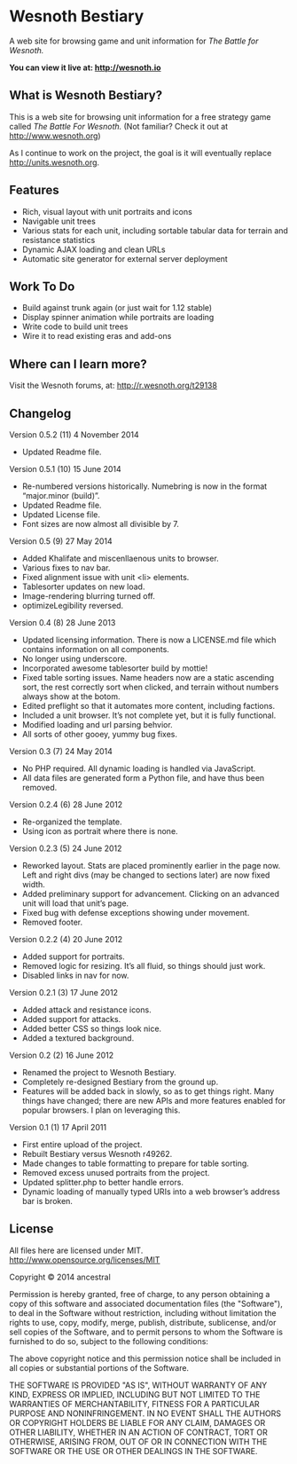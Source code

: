 # Wesnoth Bestiary
A web site for browsing game and unit information for *The Battle for Wesnoth.*

**You can view it live at: http://wesnoth.io**

## What is Wesnoth Bestiary?
This is a web site for browsing unit information for a free strategy game called *The Battle For Wesnoth.* (Not familiar? Check it out at http://www.wesnoth.org)

As I continue to work on the project, the goal is it will eventually replace http://units.wesnoth.org.

## Features
* Rich, visual layout with unit portraits and icons
* Navigable unit trees
* Various stats for each unit, including sortable tabular data for terrain and resistance statistics
* Dynamic AJAX loading and clean URLs
* Automatic site generator for external server deployment

## Work To Do
* Build against trunk again (or just wait for 1.12 stable)
* Display spinner animation while portraits are loading
* Write code to build unit trees
* Wire it to read existing eras and add-ons

## Where can I learn more?
Visit the Wesnoth forums, at:
http://r.wesnoth.org/t29138

## Changelog
Version 0.5.2 (11)
4 November 2014

* Updated Readme file.

Version 0.5.1 (10)
15 June 2014

* Re-numbered versions historically. Numebring is now in the format “major.minor (build)”.
* Updated Readme file.
* Updated License file.
* Font sizes are now almost all divisible by 7.

Version 0.5 (9)
27 May 2014

* Added Khalifate and miscenllaenous units to browser.
* Various fixes to nav bar.
* Fixed alignment issue with unit &lt;li&gt; elements.
* Tablesorter updates on new load.
* Image-rendering blurring turned off.
* optimizeLegibility reversed.

Version 0.4 (8)
28 June 2013

* Updated licensing information. There is now a LICENSE.md file which contains information on all components.
* No longer using underscore.
* Incorporated awesome tablesorter build by mottie!
* Fixed table sorting issues. Name headers now are a static ascending sort, the rest correctly sort when clicked, and terrain without numbers always show at the botom.
* Edited preflight so that it automates more content, including factions.
* Included a unit browser. It’s not complete yet, but it is fully functional.
* Modified loading and url parsing behvior.
* All sorts of other gooey, yummy bug fixes.

Version 0.3 (7)
24 May 2014

* No PHP required. All dynamic loading is handled via JavaScript.
* All data files are generated form a Python file, and have thus been removed.

Version 0.2.4 (6)
28 June 2012

* Re-organized the template.
* Using icon as portrait where there is none.

Version 0.2.3 (5)
24 June 2012

* Reworked layout. Stats are placed prominently earlier in the page now. Left and right divs (may be changed to sections later) are now fixed width.
* Added preliminary support for advancement. Clicking on an advanced unit will load that unit’s page.
* Fixed bug with defense exceptions showing under movement.
* Removed footer.

Version 0.2.2 (4)
20 June 2012

* Added support for portraits.
* Removed logic for resizing. It’s all fluid, so things should just work.
* Disabled links in nav for now.

Version 0.2.1 (3)
17 June 2012

* Added attack and resistance icons.
* Added support for attacks.
* Added better CSS so things look nice.
* Added a textured background.

Version 0.2 (2)
16 June 2012

* Renamed the project to Wesnoth Bestiary.
* Completely re-designed Bestiary from the ground up.
* Features will be added back in slowly, so as to get things right. Many things have changed; there are new APIs and more features enabled for popular browsers. I plan on leveraging this.

Version 0.1 (1)
17 April 2011

* First entire upload of the project.
* Rebuilt Bestiary versus Wesnoth r49262.
* Made changes to table formatting to prepare for table sorting.
* Removed excess unused portraits from the project.
* Updated splitter.php to better handle errors.
* Dynamic loading of manually typed URIs into a web browser’s address bar is broken.

## License
All files here are licensed under MIT.
http://www.opensource.org/licenses/MIT


Copyright © 2014 ancestral

Permission is hereby granted, free of charge, to any person obtaining a copy of this software and associated documentation files (the "Software"), to deal in the Software without restriction, including without limitation the rights to use, copy, modify, merge, publish, distribute, sublicense, and/or sell copies of the Software, and to permit persons to whom the Software is furnished to do so, subject to the following conditions:

The above copyright notice and this permission notice shall be included in all copies or substantial portions of the Software.

THE SOFTWARE IS PROVIDED "AS IS", WITHOUT WARRANTY OF ANY KIND, EXPRESS OR IMPLIED, INCLUDING BUT NOT LIMITED TO THE WARRANTIES OF MERCHANTABILITY, FITNESS FOR A PARTICULAR PURPOSE AND NONINFRINGEMENT. IN NO EVENT SHALL THE AUTHORS OR COPYRIGHT HOLDERS BE LIABLE FOR ANY CLAIM, DAMAGES OR OTHER LIABILITY, WHETHER IN AN ACTION OF CONTRACT, TORT OR OTHERWISE, ARISING FROM, OUT OF OR IN CONNECTION WITH THE SOFTWARE OR THE USE OR OTHER DEALINGS IN THE SOFTWARE.
